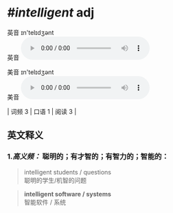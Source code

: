 # ***\#intelligent*** adj
英音 ɪn'telɪdʒənt  
英音
<audio src="./media/intelligent-B.aac" controls="controls"></audio>

美音 ɪn'telɪdʒənt  
美音
<audio src="./media/intelligent.aac" controls="controls"></audio>



| 词频 3 | 口语 1 | 阅读 3 |  

英文释义
---
### 1.*高义频：* **聪明的；有才智的；有智力的；智能的：**  

 > intelligent students / questions  
 > 聪明的学生/机智的问题    

 > **intelligent software / systems**  
 > 智能软件 / 系统    


